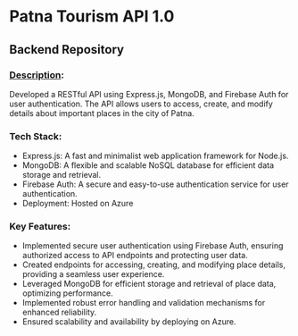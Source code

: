 # Patna Tourism API 1.0

## Backend Repository

### <u>Description</u>: 
Developed a RESTful API using Express.js, MongoDB, and Firebase Auth for user authentication. The API allows users to access, create, and modify details about important places in the city of Patna.

### Tech Stack:

* Express.js: A fast and minimalist web application framework for Node.js.
* MongoDB: A flexible and scalable NoSQL database for efficient data storage and retrieval.
* Firebase Auth: A secure and easy-to-use authentication service for user authentication.
* Deployment: Hosted on Azure

### Key Features:

* Implemented secure user authentication using Firebase Auth, ensuring authorized access to API endpoints and protecting user data.
* Created endpoints for accessing, creating, and modifying place details, providing a seamless user experience.
* Leveraged MongoDB for efficient storage and retrieval of place data, optimizing performance.
* Implemented robust error handling and validation mechanisms for enhanced reliability.
* Ensured scalability and availability by deploying on Azure.